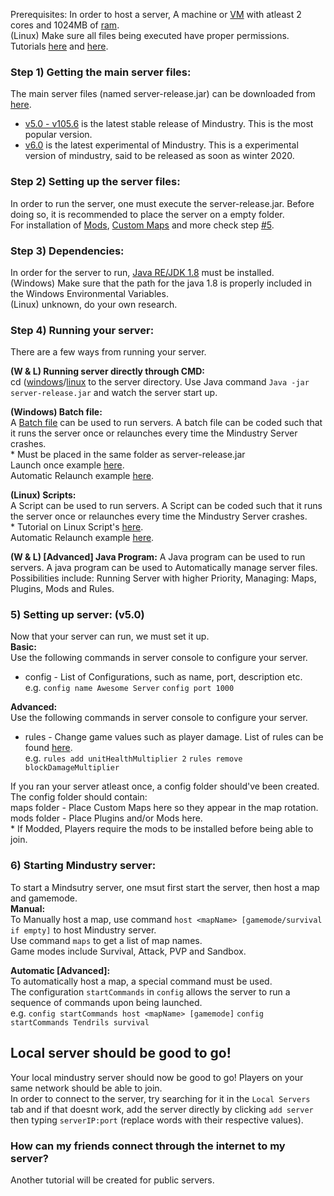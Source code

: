 Prerequisites:
In order to host a server, A machine or [VM](https://en.wikipedia.org/wiki/Virtual_machine) with atleast 2 cores and 1024MB of [ram](https://en.wikipedia.org/wiki/Random-access_memory).  
(Linux) Make sure all files being executed have proper permissions. Tutorials [here](https://www.guru99.com/file-permissions.html) and [here](https://www.tutorialspoint.com/unix/unix-file-permission.htm).

### Step 1) Getting the main server files:  
The main server files (named server-release.jar) can be downloaded from [here](https://github.com/Anuken/Mindustry/releases).  
* [v5.0 - v105.6](https://github.com/Anuken/Mindustry/releases/tag/v104.6) is the latest stable release of Mindustry. This is the most popular version.  
* [v6.0](https://github.com/Anuken/Mindustry/releases/) is the latest experimental of Mindustry. This is a experimental version of mindustry, said to be released as soon as winter 2020.

### Step 2) Setting up the server files:  
In order to run the server, one must execute the server-release.jar. Before doing so, it is recommended to place the server on a empty folder.  
For installation of [Mods](https://github.com/topics/mindustry-mod), [Custom Maps](https://steamcommunity.com/workshop/browse/?appid=1127400&requiredtags[]=map) and more check step [#5](#5-setting-up-server-v50).

### Step 3) Dependencies:
In order for the server to run, [Java RE/JDK 1.8](https://www.oracle.com/java/technologies/javase-jre8-downloads.html) must be installed.  
(Windows) Make sure that the path for the java 1.8 is properly included in the Windows Environmental Variables.  
(Linux) unknown, do your own research. 

### Step 4) Running your server:
There are a few ways from running your server.  
  
**(W & L) Running server directly through CMD:**  
cd ([windows](https://docs.microsoft.com/en-us/windows-server/administration/windows-commands/cd)/[linux](https://linuxize.com/post/linux-cd-command/) to the server directory. Use Java command `Java -jar server-release.jar` and watch the server start up. 
 
**(Windows) Batch file:**  
A [Batch file](https://www.windowscentral.com/how-create-and-run-batch-file-windows-10) can be used to run servers. A batch file can be coded such that it runs the server once or relaunches every time the Mindustry Server crashes.  
\* Must be placed in the same folder as server-release.jar  
Launch once example [here](https://github.com/L0615T1C5-216AC-9437/ChaoticNeutral/blob/master/wiki/tutorials/%5BTutorial%5D%20Hosting%20a%20Mindustry%20Server%20(local)/server.bat).  
Automatic Relaunch example [here](https://github.com/L0615T1C5-216AC-9437/ChaoticNeutral/blob/master/wiki/tutorials/%5BTutorial%5D%20Hosting%20a%20Mindustry%20Server%20(local)/server%20auto.bat).

**(Linux) Scripts:**  
A Script can be used to run servers. A Script can be coded such that it runs the server once or relaunches every time the Mindustry Server crashes.  
\* Tutorial on Linux Script's [here](https://www.cyberciti.biz/faq/howto-run-a-script-in-linux/).  
Automatic Relaunch example [here](https://github.com/Anuken/Mindustry/blob/master/server/run-jar).  

**(W & L) [Advanced] Java Program:**
A Java program can be used to run servers. A java program can be used to Automatically manage server files.  
Possibilities include: Running Server with higher Priority, Managing: Maps, Plugins, Mods and Rules.  

### 5) Setting up server: (v5.0)
Now that your server can run, we must set it up.  
**Basic:**  
Use the following commands in server console to configure your server.  
* config - List of Configurations, such as name, port, description etc.  
e.g. `config name Awesome Server` `config port 1000`

**Advanced:**  
Use the following commands in server console to configure your server.  
* rules - Change game values such as player damage. List of rules can be found [here](https://github.com/Anuken/Mindustry/blob/master/core/src/mindustry/game/Rules.java).  
e.g. `rules add unitHealthMultiplier 2` `rules remove blockDamageMultiplier`

If you ran your server atleast once, a config folder should've been created.  
The config folder should contain:  
maps folder - Place Custom Maps here so they appear in the map rotation.  
mods folder - Place Plugins and/or Mods here.  
\* If Modded, Players require the mods to be installed before being able to join.

### 6) Starting Mindustry server:
To start a Mindsutry server, one msut first start the server, then host a map and gamemode.  
**Manual:**  
To Manually host a map, use command `host <mapName> [gamemode/survival if empty]` to host Mindustry server.  
Use command `maps` to get a list of map names.  
Game modes include Survival, Attack, PVP and Sandbox.  

**Automatic [Advanced]:**  
To automatically host a map, a special command must be used.  
The configuration `startCommands` in `config` allows the server to run a sequence of commands upon being launched.  
e.g. `config startCommands host <mapName> [gamemode]` `config startCommands Tendrils survival`


## Local server should be good to go!
Your local mindustry server should now be good to go! Players on your same network should be able to join.  
In order to connect to the server, try searching for it in the `Local Servers` tab and if that doesnt work, add the server directly by clicking `add server` then typing `serverIP:port` (replace words with their respective values).

### How can my friends connect through the internet to my server?
Another tutorial will be created for public servers.
